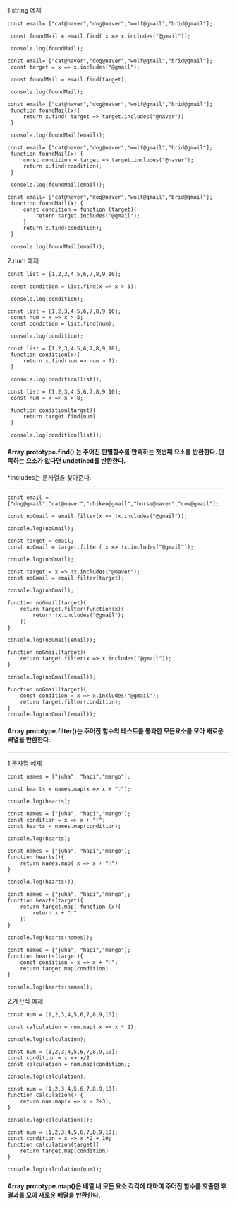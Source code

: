 1.string 예제
```
const email= ["cat@naver","dog@naver","wolf@gmail","brid@gmail"];

 const foundMail = email.find( x => x.includes("@gmail"));

 console.log(foundMail);
```
```
const email= ["cat@naver","dog@naver","wolf@gmail","brid@gmail"];
 const target = x => x.includes("@gmail");

 const foundMail = email.find(target);

 console.log(foundMail);
```
```
const email= ["cat@naver","dog@naver","wolf@gmail","brid@gmail"];
 function foundMail(x){
     return x.find( target => target.includes("@naver"))
 }

 console.log(foundMail(email));
```
```
const email= ["cat@naver","dog@naver","wolf@gmail","brid@gmail"];
 function foundMail(x) {
     const condition = target => target.includes("@naver");
     return x.find(condition); 
 }

 console.log(foundMail(email));
```
```
const email= ["cat@naver","dog@naver","wolf@gmail","brid@gmail"];
 function foundMail(x) {
     const condition = function (target){
         return target.includes("@gmail");
     }
     return x.find(condition);
 }

 console.log(foundMail(email));
```
2.num 예제
```
const list = [1,2,3,4,5,6,7,8,9,10];

 const condition = list.find(x => x > 5);

 console.log(condition);
```
```
const list = [1,2,3,4,5,6,7,8,9,10];
 const num = x => x > 5;
 const condition = list.find(num);

 console.log(condition);
```
```
const list = [1,2,3,4,5,6,7,8,9,10];
 function condition(x){
     return x.find(num => num > 7);
 }

 console.log(condition(list));
```
```
const list = [1,2,3,4,5,6,7,8,9,10];
 const num = x => x > 8;

 function condition(target){
     return target.find(num)
 }

 console.log(condition(list));
```

#### Array.prototype.find() 는 주어진 판별함수를 만족하는 첫번째 요소를 반환한다. 만족하는 요소가 없다면 undefined를 반환한다.
*includes는 문자열을 찾아준다.

-------------------------------------------------------------------------------------------------------------------------------
```
const email = ["dog@gmail","cat@naver","chiken@gmail","horse@naver","cow@gmail"];

const noGmail = email.filter(x => !x.includes("@gmail"));

console.log(noGmail);
```
```
const target = email;
const noGmail = target.filter( x => !x.includes("@gmail"));

console.log(noGmail);
```
```
const target = x => !x.includes("@naver");
const noGmail = email.filter(target);

console.log(noGmail);
```
```
function noGmail(target){
    return target.filter(function(x){
        return !x.includes("@gmail");
    })
}

console.log(noGmail(email));
```
```
function noGmail(target){
    return target.filter(x => x.includes("@gmail"));
}

console.log(noGmail(email));
```
```
function noGmail(target){
    const condition = x => x.includes("@gmail");
    return target.filter(condition);
}
console.log(noGmail(email));
```
#### Array.prototype.filter()는 주어진 함수의 테스트를 통과한 모든요소를 모아 새로운 배열을 반환한다.
----------------------------------------------------------------------------------------------------------------
1.문자열 예제
```
const names = ["juha", "hapi","mango"];

const hearts = names.map(x => x + "♡");

console.log(hearts);
```
```
const names = ["juha", "hapi","mango"];
const condition = x => x + "♡";
const hearts = names.map(condition);

console.log(hearts);
```
```
const names = ["juha", "hapi","mango"];
function hearts(){
    return names.map( x => x + "♡")
}

console.log(hearts());
```
```
const names = ["juha", "hapi","mango"];
function hearts(target){
    return target.map( function (x){
        return x + "♡"
    })
}

console.log(hearts(names));
```
```
const names = ["juha", "hapi","mango"];
function hearts(target){
    const condition = x => x + "♡";
    return target.map(condition)
}

console.log(hearts(names));
```
2.계산식 예제
```
const num = [1,2,3,4,5,6,7,8,9,10];

const calculation = num.map( x => x * 2);

console.log(calculation);
```
```
const num = [1,2,3,4,5,6,7,8,9,10];
const condition = x => x/2
const calculation = num.map(condition);

console.log(calculation);
```
```
const num = [1,2,3,4,5,6,7,8,9,10];
function calculation() {
    return num.map(x => x > 2+3);
}

console.log(calculation());
```
```
const num = [1,2,3,4,5,6,7,8,9,10];
const condition = x => x *2 + 10;
function calculation(target){
    return target.map(condition)
}

console.log(calculation(num));
```
#### Array.prototype.map()은 배열 내 모든 요소 각각에 대하여 주어진 함수를 호출한 후 결과를 모아 새로운 배열을 반환한다.


